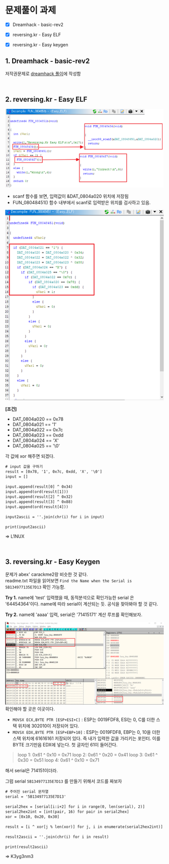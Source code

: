 # 문제풀이 과제
- [x] Dreamhack - basic-rev2
- [x] reversing\.kr - Easy ELF
- [x] reversing\.kr - Easy keygen


## 1. Dreamhack - basic-rev2

저작권문제로 [dreamhack 풀이](https://dreamhack.io/wargame/writeups/19899)에 작성함


<br>

## 2. reversing\.kr - Easy ELF

![easyelf-1](./img/WEEK2/WEEK-2-easyelf-1.png)
- scanf 함수를 보면, 입력값이 &DAT_0804a020 위치에 저장됨
- FUN_08048451() 함수 내부에서 scanf로 입력받은 위치를 검사하고 있음.

![easyelf-2](./img/WEEK2/WEEK-2-easyelf-2.png)

**[조건]**
- DAT_0804a020 == 0x78
- DAT_0804a021 == '1'
- DAT_0804a022 == 0x7c
- DAT_0804a023 == 0xdd
- DAT_0804a024 == 'X'
- DAT_0804a025 == '\0'

각 값에 xor 해주면 되겠다.

```
# input 값을 구하기
result = [0x78, '1', 0x7c, 0xdd, 'X', '\0']
input = []

input.append(result[0] ^ 0x34)
input.append(ord(result[1]))
input.append(result[2] ^ 0x32)
input.append(result[3] ^ 0x88)
input.append(ord(result[4]))  

input2ascii = ''.join(chr(i) for i in input)

print(input2ascii)
```

=> L1NUX

<br>

## 3. reversing\.kr - Easy Keygen
문제가 abex' carackme2랑 비슷한 것 같다.  
readme.txt 파일을 읽어보면 `Find the Name when the Serial is 5B134977135E7D13` 확인 가능함.  

**Try 1.**
name에 'test' 입력했을 때, 동적분석으로 확인가능한 serial 은 '64454364'이다.
name에 따라 serial이 계산되는 듯. 공식을 찾아봐야 할 것 같다.

**Try 2.**
name에 'aaaa' 입력, serial은 '71415171'
계산 루프를 확인해보자.

![WEEK-easykeygen-1](./img/WEEK2/WEEK-2-easykeygen-2.png)
확인해야 할 곳은 이곳이다. 
- `MOVSX ECX,BYTE PTR [ESP+ESI+C]` : ESP는 0019FDF8, ESI는 0, C를 더한 스택 위치에 302010이 저장되어 있다. 
- `MOVSX EDX,BYTE PTR [ESP+EBP+10]` : ESP는 0019FDF8, EBP는 0, 10을 더한 스택 위치에 61616161 저장되어 있다. 즉 내가 입력한 값을 가리키는 포인터. 이를 BYTE 크기만음 EDX에 넣는다. 첫 글자인 61이 들어간다.

> loop 1: 0x61 ^ 0x10 = 0x71
> loop 2: 0x61 ^ 0x20 = 0x41
> loop 3: 0x61 ^ 0x30 = 0x51
> loop 4: 0x61 ^ 0x10 = 0x71

해서 serial은 714151이더라.

그럼 serial `5B134977135E7D13` 를 만들기 위해서 코드를 짜보자

```
# 주어진 serial 문자열
serial = '5B134977135E7D13'

serial2hex = [serial[i:i+2] for i in range(0, len(serial), 2)]
serial2hex2int = [int(pair, 16) for pair in serial2hex]
xor = [0x10, 0x20, 0x30]

result = [i ^ xor[j % len(xor)] for j, i in enumerate(serial2hex2int)]

result2ascii = ''.join(chr(i) for i in result)

print(result2ascii)

```
=> K3yg3nm3


